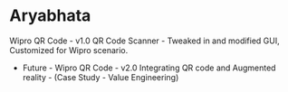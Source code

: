 Aryabhata
=========
Wipro QR Code - v1.0 
QR Code Scanner - Tweaked in and modified GUI, Customized for Wipro scenario. 

- Future - 
Wipro QR Code - v2.0 
Integrating QR code and Augmented reality - (Case Study - Value Engineering)


